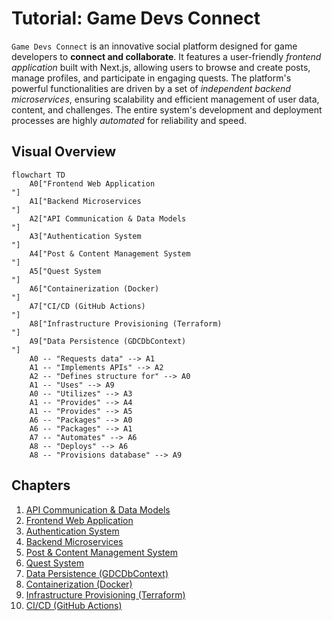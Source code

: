 # Tutorial: Game Devs Connect

`Game Devs Connect` is an innovative social platform designed for game developers to **connect and collaborate**. It features a user-friendly *frontend application* built with Next.js, allowing users to browse and create posts, manage profiles, and participate in engaging quests. The platform's powerful functionalities are driven by a set of *independent backend microservices*, ensuring scalability and efficient management of user data, content, and challenges. The entire system's development and deployment processes are highly *automated* for reliability and speed.


## Visual Overview

```mermaid
flowchart TD
    A0["Frontend Web Application
"]
    A1["Backend Microservices
"]
    A2["API Communication & Data Models
"]
    A3["Authentication System
"]
    A4["Post & Content Management System
"]
    A5["Quest System
"]
    A6["Containerization (Docker)
"]
    A7["CI/CD (GitHub Actions)
"]
    A8["Infrastructure Provisioning (Terraform)
"]
    A9["Data Persistence (GDCDbContext)
"]
    A0 -- "Requests data" --> A1
    A1 -- "Implements APIs" --> A2
    A2 -- "Defines structure for" --> A0
    A1 -- "Uses" --> A9
    A0 -- "Utilizes" --> A3
    A1 -- "Provides" --> A4
    A1 -- "Provides" --> A5
    A6 -- "Packages" --> A0
    A6 -- "Packages" --> A1
    A7 -- "Automates" --> A6
    A8 -- "Deploys" --> A6
    A8 -- "Provisions database" --> A9
```

## Chapters

1. [API Communication & Data Models
](Documentation/ai_generated/v2/01_api_communication_data_models.md)
2. [Frontend Web Application
](Documentation/ai_generated/v2/02_frontend_web_application.md)
3. [Authentication System
](Documentation/ai_generated/v2/03_authentication_system.md)
4. [Backend Microservices
](Documentation/ai_generated/v2/04_backend_microservices.md)
5. [Post & Content Management System
](Documentation/ai_generated/v2/05_post_content_management_system.md)
6. [Quest System
](Documentation/ai_generated/v2/06_quest_system.md)
7. [Data Persistence (GDCDbContext)
](Documentation/ai_generated/v2/07_data_persistence_gdcdbcontext.md)
8. [Containerization (Docker)
](Documentation/ai_generated/v2/08_containerization_docker.md)
9. [Infrastructure Provisioning (Terraform)
](Documentation/ai_generated/v2/09_infrastructure_provisioning_terraform.md)
10. [CI/CD (GitHub Actions)
](Documentation/ai_generated/v2/10_ci_cd_github_actions.md)
